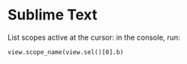 # Sublime Text

List scopes active at the cursor: in the console, run:

    view.scope_name(view.sel()[0].b)

